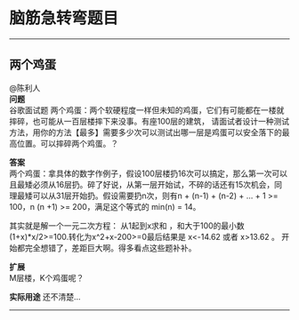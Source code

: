 


# 脑筋急转弯题目  

---
## 两个鸡蛋  

@陈利人  
**问题**  
谷歌面试题 两个鸡蛋：两个软硬程度一样但未知的鸡蛋，它们有可能都在一楼就摔碎，也可能从一百层楼摔下来没事。有座100层的建筑，
请面试者设计一种测试方法，用你的方法【最多】需要多少次可以测试出哪一层是鸡蛋可以安全落下的最高位置。可以摔碎两个鸡蛋。？

**答案**  
两个鸡蛋：拿具体的数字作例子，假设100层楼扔16次可以搞定，那么第一次可以且最矮必须从16层扔。碎了好说，从第一层开始试，不碎的话还有15次机会，同理最矮可以从31层开始扔。假设需要扔n次，则有n + (n-1) + (n-2) + … + 1 >= 100，n (n +1) >= 200，满足这个等式的 min(n) = 14。

其实就是解一个一元二次方程：
从1起到x求和 ，和大于100的最小数 (1+x)*x/2>=100.转化为x^2+x-200>=0最后结果是 x<-14.62 或者 x>13.62 。 开始都完全想错了，差距巨大啊。得多看点这些题补补。

**扩展**  
M层楼，K个鸡蛋呢？

**实际用途** 
还不清楚...
 
---